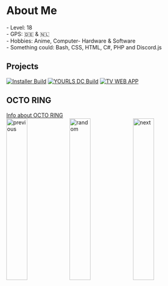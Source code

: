 <h1>About Me</h1>
- Level: 18 <br>
- GPS: 🇩🇪 & 🇳🇱 <br>
- Hobbies: Anime, Computer- Hardware & Software<br>
- Something could: Bash, CSS, HTML, C#, PHP and Discord.js<br>
<h2>Projects</h2>

[![Installer Build](https://img.shields.io/badge/unofficial--BeamMP--Server--installer%20-OK-brightgreen?style=for-the-badge)](https://github.com/Kiznaiver-system/unofficial-BeamMP-Server-installer)
[![YOURLS DC Build](https://img.shields.io/badge/YOURLS%20Discord%20Bot-Error-orange?style=for-the-badge)](#)
[![TV WEB APP     ](https://img.shields.io/badge/AndroidTV%20Web%20APP-OK-brightgreen?style=for-the-badge)](#)<br>

<h2>OCTO RING</h2>
<a href="https://octo-ring.com/">Info about OCTO RING</a><br>
<a href="https://kiznaiver.systems/octo-ring/prev"><img src="https://github.com/Kiznaiver-Systems/Kiznaiver-Systems/raw/main/prev.png" width="33%" alt="previous" align="top" title="previous profile"></a><a href="https://kiznaiver.systems/octo-ring/random"><img src="https://github.com/Kiznaiver-Systems/Kiznaiver-Systems/raw/main/random.png" width="33%" alt="random" align="top" title="random profile"></a><a href="https://kiznaiver.systems/octo-ring/next"><img src="https://github.com/Kiznaiver-Systems/Kiznaiver-Systems/raw/main/next.png" width="33%" alt="next" align="top" title="next profile"></a>

